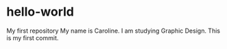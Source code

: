 # hello-world
My first repository
My name is Caroline.
I am studying Graphic Design.
This is my first commit.
